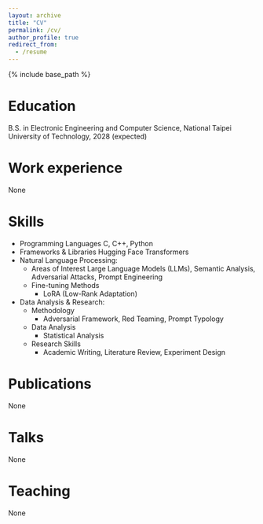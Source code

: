 ```yaml
---
layout: archive
title: "CV"
permalink: /cv/
author_profile: true
redirect_from:
  - /resume
---
```


{% include base_path %}

Education
======
<!--* Ph.D in Version Control Theory, GitHub University, 2018 (expected)
* M.S. in Jekyll, GitHub University, 2014
* B.S. in GitHub, GitHub University, 2012
-->
B.S. in Electronic Engineering and Computer Science, National Taipei University of Technology, 2028 (expected)

Work experience
======
<!--* Spring 2024: Academic Pages Collaborator
  * GitHub University
  * Duties includes: Updates and improvements to template
  * Supervisor: The Users

* Fall 2015: Research Assistant
  * GitHub University
  * Duties included: Merging pull requests
  * Supervisor: Professor Hub

* Summer 2015: Research Assistant
  * GitHub University
  * Duties included: Tagging issues
  * Supervisor: Professor Git
-->
None
  
Skills
======
* Programming Languages
C, C++, Python
* Frameworks & Libraries
Hugging Face Transformers
* Natural Language Processing:
  * Areas of Interest
    Large Language Models (LLMs), Semantic Analysis, Adversarial Attacks, Prompt Engineering
  * Fine-tuning Methods
    * LoRA (Low-Rank Adaptation)
* Data Analysis & Research:
  * Methodology
    * Adversarial Framework, Red Teaming, Prompt Typology
  * Data Analysis
    * Statistical Analysis
  * Research Skills
    * Academic Writing, Literature Review, Experiment Design

Publications
======
<!--  <ul>{% for post in site.publications reversed %}
    {% include archive-single-cv.html %}
  {% endfor %}</ul>
-->
None
  
Talks
======
<!--  <ul>{% for post in site.talks reversed %}
    {% include archive-single-talk-cv.html  %}
  {% endfor %}</ul>
-->
None
  
Teaching
======
<!--  <ul>{% for post in site.teaching reversed %}
    {% include archive-single-cv.html %}
  {% endfor %}</ul>
-->
None
  
<!--Service and leadership
======
* Currently signed in to 43 different slack teams
-->
